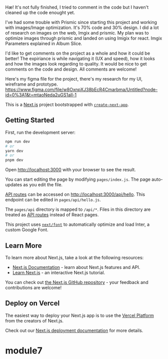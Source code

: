 Hæ! 
It's not fully finished, I tried to comment in the code but I haven't cleaned up the code enought yet.

I've had some trouble with Prismic since starting this project and working with images/Image optimization. 
It's 70% code and 30% design.
I did a lot of research on images on the web, Imgix and prismic.
My plan was to optimize images through prismic and landed on using Imigix for react. Imgix Parameters explained in Album Slice. 

I'd like to get comments on the project as a whole and how it could be better! The expiriance is while navigating it (UX and speed), how it looks and how the images look regarding to quality. It would be nice to get comments on the code and design.
All comments are welcome!

Here's my figma file for the project, there's my research for my UI, wireframe and prototype. 
https://www.figma.com/file/w8OxnpXJ38bEcR4Cmarbma/Untitled?node-id=0%3A1&t=mtaoNeda2uGS1all-1







This is a [Next.js](https://nextjs.org/) project bootstrapped with [`create-next-app`](https://github.com/vercel/next.js/tree/canary/packages/create-next-app).

## Getting Started

First, run the development server:

```bash
npm run dev
# or
yarn dev
# or
pnpm dev
```

Open [http://localhost:3000](http://localhost:3000) with your browser to see the result.

You can start editing the page by modifying `pages/index.js`. The page auto-updates as you edit the file.

[API routes](https://nextjs.org/docs/api-routes/introduction) can be accessed on [http://localhost:3000/api/hello](http://localhost:3000/api/hello). This endpoint can be edited in `pages/api/hello.js`.

The `pages/api` directory is mapped to `/api/*`. Files in this directory are treated as [API routes](https://nextjs.org/docs/api-routes/introduction) instead of React pages.

This project uses [`next/font`](https://nextjs.org/docs/basic-features/font-optimization) to automatically optimize and load Inter, a custom Google Font.

## Learn More

To learn more about Next.js, take a look at the following resources:

- [Next.js Documentation](https://nextjs.org/docs) - learn about Next.js features and API.
- [Learn Next.js](https://nextjs.org/learn) - an interactive Next.js tutorial.

You can check out [the Next.js GitHub repository](https://github.com/vercel/next.js/) - your feedback and contributions are welcome!

## Deploy on Vercel

The easiest way to deploy your Next.js app is to use the [Vercel Platform](https://vercel.com/new?utm_medium=default-template&filter=next.js&utm_source=create-next-app&utm_campaign=create-next-app-readme) from the creators of Next.js.

Check out our [Next.js deployment documentation](https://nextjs.org/docs/deployment) for more details.
# module7
